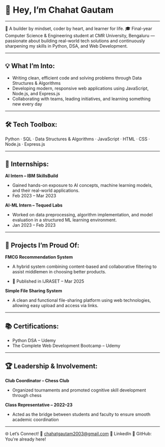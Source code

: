# 👋 Hey, I’m Chahat Gautam

---

🚀 A builder by mindset, coder by heart, and learner for life.
🎓 Final-year Computer Science & Engineering student at CMR University, Bengaluru — passionate about building real-world tech solutions and continuously sharpening my skills in Python, DSA, and Web Development.

---

## 💡 What I’m Into:
- Writing clean, efficient code and solving problems through Data Structures & Algorithms
- Developing modern, responsive web applications using JavaScript, Node.js, and Express.js
- Collaborating with teams, leading initiatives, and learning something new every day

---

## 🛠️ Tech Toolbox:
Python · SQL · Data Structures & Algorithms · JavaScript · HTML · CSS · Node.js · Express.js

---

## 💼 Internships:
**AI Intern – IBM SkillsBuild**
- Gained hands-on exposure to AI concepts, machine learning models, and their real-world applications.
- Feb 2023 – Mar 2023

**AI-ML Intern – Tequed Labs**
- Worked on data preprocessing, algorithm implementation, and model evaluation in a structured ML learning environment.
- Jan 2023 – Feb 2023

---

## 🧠 Projects I’m Proud Of:
**FMCG Recommendation System**
- A hybrid system combining content-based and collaborative filtering to assist middlemen in choosing better products.

- 🔗 Published in IJRASET – Mar 2025

**Simple File Sharing System**
- A clean and functional file-sharing platform using web technologies, allowing easy upload and access via links.

---

## 📚 Certifications:
- Python DSA – Udemy
- The Complete Web Development Bootcamp – Udemy

---

## 🏆 Leadership & Involvement:
**Club Coordinator – Chess Club**
- Organized tournaments and promoted cognitive skill development through chess

**Class Representative – 2022–23**
- Acted as the bridge between students and faculty to ensure smooth academic coordination

---

🌐 Let’s Connect!
📧 chahatgautam2003@gmail.com
🔗 LinkedIn
🐙 GitHub: You're already here!

